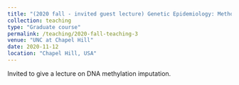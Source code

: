 ```yaml
---
title: "(2020 fall - invited guest lecture) Genetic Epidemiology: Methods and Applications (EPI 743)"
collection: teaching
type: "Graduate course"
permalink: /teaching/2020-fall-teaching-3
venue: "UNC at Chapel Hill"
date: 2020-11-12
location: "Chapel Hill, USA"
---
```


Invited to give a lecture on DNA methylation imputation.

